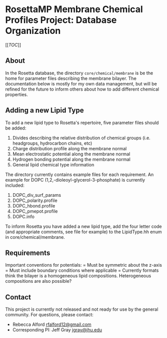 <!--- BEGIN_INTERNAL -->
<!--- Membrane Chemical Profiles Project --> 
# RosettaMP Membrane Chemical Profiles Project: Database Organization

[[_TOC_]]

## About
In the Rosetta database, the directory `core/chemical/membrane` is be the home for parameter files describing the membrane bilayer. The documentation below is mostly for my own data management, but will be refined for the future to inform others about how to add different chemical properties. 

## Adding a new Lipid Type
To add a new lipid type to Rosetta's repertoire, five parameter files should be added: 
1. Divides describing the relative distribution of chemical groups (i.e. headgroups, hydrocarbon chains, etc)
2. Charge distribution profile along the membrane normal
3. Mean electrostatic potential along the membrane normal
4. Hydrogen bonding potential along the membrane normal
5. General lipid chemical type information

The directory currently contains example files for each requirement. An example for DOPC (1,2,-dioleoyl-glycerol-3-phosphate) is currently included: 
1. DOPC_div_surf_params
2. DOPC_polarity.profile
3. DOPC_hbond.profile
4. DOPC_pmepot.profile
5. DOPC.info

To inform Rosetta you have added a new lipid type, add the four letter code (and appropriate comments, see file for example) to the LipidType.hh enum in core/chemical/membrane. 

## Requirements
Important conventions for potentials: 
 = Must be symmetric about the z-axis
 = Must include boundary conditions where applicable
 = Currently formats think the bilayer is a homogeneous lipid compositions. Heterogeneous compositions are also possible? 

## Contact
This project is currently not released and not ready for use by the general community. For questions, please contact: 
 - Rebecca Alford [rfalford12@gmail.com](rfalford12@gmail.com)
 - Corresponding PI: Jeff Gray [jgray@jhu.edu](jgray@jhu.edu)

<!--- Membrane Chemical Profiles Project --> 
<!--- END_INTERNAL -->